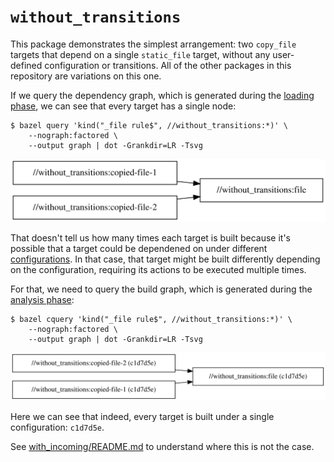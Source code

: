# `without_transitions`

This package demonstrates the simplest arrangement: two `copy_file` targets that depend on a single
`static_file` target, without any user-defined configuration or transitions. All of the other
packages in this repository are variations on this one.

If we query the dependency graph, which is generated during the
[loading phase](https://bazel.build/reference/glossary#loading-phase), we can see that every target
has a single node:

```
$ bazel query 'kind("_file rule$", //without_transitions:*)' \
    --nograph:factored \
    --output graph | dot -Grankdir=LR -Tsvg
```

![The depenendecy graph](../graphs/without_transitions_dependency.svg)

That doesn't tell us how many times each target is built because it's possible that a target could
be dependened on under different [configurations](https://bazel.build/extending/config). In that
case, that target might be built differently depending on the configuration, requiring its actions
to be executed multiple times.

For that, we need to query the build graph, which is generated during the
[analysis phase](https://bazel.build/reference/glossary#analysis-phase):

```
$ bazel cquery 'kind("_file rule$", //without_transitions:*)' \
    --nograph:factored \
    --output graph | dot -Grankdir=LR -Tsvg
```

![The build graph](../graphs/without_transitions_build.svg)

Here we can see that indeed, every target is built under a single configuration: `c1d7d5e`.

See [with_incoming/README.md](../with_incoming/README.md) to understand where this is not the case.
